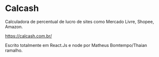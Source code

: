# Calcash
Calculadora de percentual de lucro de sites como Mercado Livre, Shopee, Amazon.

https://calcash.com.br/

Escrito totalmente em React.Js e node por Matheus Bomtempo/Thaian ramalho.
